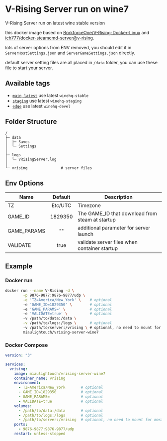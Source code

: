 # V-Rising Server run on wine7

V-Rising Server run on latest wine stable version

this docker image based on [BorkforceOne/V-Rising-Docker-Linux](https://github.com/BorkforceOne/V-Rising-Docker-Linux) and [ich777/docker-steamcmd-server@v-rising](https://github.com/ich777/docker-steamcmd-server/tree/vrising).

lots of server options from ENV removed, you should edit it in `ServerHostSettings.json` and `ServerGameSettings.json` directly.

default server setting files are all placed in `/data` folder, you can use these file to start your server.

## Available tags

- [`main`, `latest`](https://github.com/miaulightouch/vrising-server-wine7/blob/main/Dockerfile) use latest `winehq-stable`
- [`staging`](https://github.com/miaulightouch/vrising-server-wine7/blob/staging/Dockerfile) use latest `winehq-staging`
- [`edge`](https://github.com/miaulightouch/vrising-server-wine7/blob/edge/Dockerfile) use latest `winehq-devel`

## Folder Structure

```plain
/
├─ data
│  ├─ Saves
│  └─ Settings
│
├─ logs
│  └─ VRisingServer.log
│
└─ vrising               # server files
```

## Env Options

| Name | Default | Description |
| ---- |:-------:| ----------- |
| TZ | Etc/UTC | Timezone |
| GAME_ID | 1829350 | The GAME_ID that download from steam at startup
| GAME_PARAMS | "" | additional parameter for server launch
| VALIDATE | true | validate server files when container startup

## Example

### Docker run

```sh
docker run --name V-Rising -d \
        -p 9876-9877:9876-9877/udp \
        -e 'TZ=America/New_York' \    # optional
        -e 'GAME_ID=1829350' \        # optional
        -e 'GAME_PARAMS=' \           # optional
        -e 'VALIDATE=true' \          # optional
        -v /path/to/data:/data \
        -v /path/to/logs:/logs \      # optional
        -v /path/to/server:/vrising \ # optional, no need to mount for most case
        miaulightouch/vrising-server-wine7
```

### Docker Compose

```yml
version: "3"

services:
  vrising:
    image: miaulightouch/vrising-server-wine7
    container_name: vrising
    environment:
      - TZ=America/New_York       # optional
      - GAME_ID=1829350           # optional
      - GAME_PARAMS=              # optional
      - VALIDATE=true             # optional
    volumes:
      - /path/to/data:/data       # optional
      - /path/to/logs:/logs       # optional
      - /path/to/server:/vrising  # optional, no need to mount for most case
    ports:
      - 9876-9877:9876-9877/udp
    restart: unless-stopped
```
